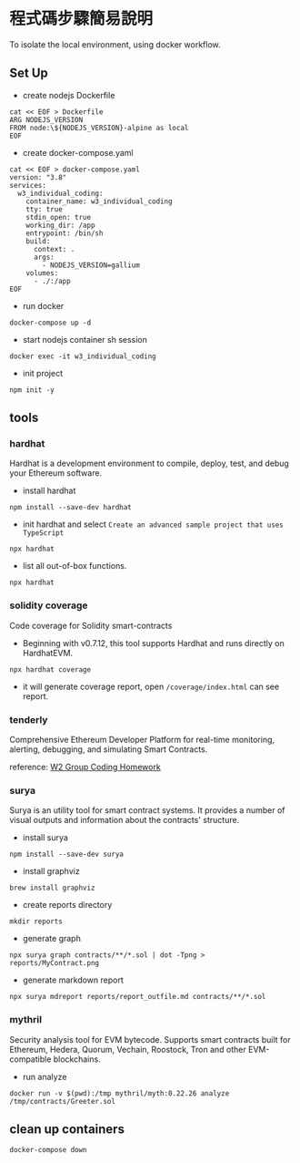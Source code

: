# 程式碼步驟簡易說明
To isolate the local environment, using docker workflow.
## Set Up
- create nodejs Dockerfile
```shell
cat << EOF > Dockerfile
ARG NODEJS_VERSION
FROM node:\${NODEJS_VERSION}-alpine as local
EOF
```

- create docker-compose.yaml
```shell
cat << EOF > docker-compose.yaml
version: "3.8"
services:
  w3_individual_coding:
    container_name: w3_individual_coding
    tty: true
    stdin_open: true
    working_dir: /app
    entrypoint: /bin/sh
    build:
      context: .
      args:
        - NODEJS_VERSION=gallium
    volumes:
      - ./:/app
EOF
```
- run docker
```shell
docker-compose up -d 
```

- start nodejs container sh session
```shell
docker exec -it w3_individual_coding
```

- init project
```shell
npm init -y
```

## tools

### hardhat
Hardhat is a development environment to compile, deploy, test, and debug your Ethereum software.
- install hardhat
```shell
npm install --save-dev hardhat
```

- init hardhat and select `Create an advanced sample project that uses TypeScript`
```shell
npx hardhat 
```

- list all out-of-box functions.
```shell
npx hardhat 
```

### solidity coverage
Code coverage for Solidity smart-contracts

- Beginning with v0.7.12, this tool supports Hardhat and runs directly on HardhatEVM.
```shell
npx hardhat coverage
```

- it will generate coverage report, open `/coverage/index.html` can see report.

### tenderly
Comprehensive Ethereum Developer Platform for real-time monitoring, alerting, debugging, and simulating Smart Contracts.

reference: [W2 Group Coding Homework](../../../W2/Group_coding/hw_3/README.md) 

### surya
Surya is an utility tool for smart contract systems. It provides a number of visual outputs and information about the contracts' structure.

- install surya
```shell
npm install --save-dev surya
```
- install graphviz
```shell
brew install graphviz 
```

- create reports directory
```shell
mkdir reports
```

- generate graph
```shell
npx surya graph contracts/**/*.sol | dot -Tpng > reports/MyContract.png
```

- generate markdown report
```shell
npx surya mdreport reports/report_outfile.md contracts/**/*.sol
```

### mythril 
Security analysis tool for EVM bytecode. Supports smart contracts built for Ethereum, Hedera, Quorum, Vechain, Roostock, Tron and other EVM-compatible blockchains.

- run analyze
```shell
docker run -v $(pwd):/tmp mythril/myth:0.22.26 analyze /tmp/contracts/Greeter.sol
```


## clean up containers
```shell
docker-compose down
```

[//]: # (# Output 截圖)

[//]: # (![]&#40;&#41;)

